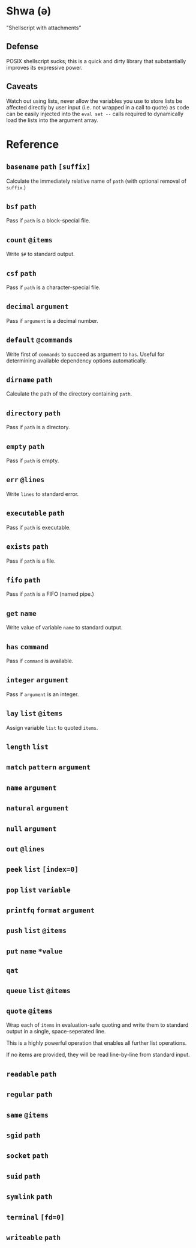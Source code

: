 # Shwa (ə)

"Shellscript with attachments"

## Defense

POSIX shellscript sucks; this is a quick and dirty library that substantially improves its expressive power.

## Caveats

Watch out using lists, never allow the variables you use to store lists be affected directly by user input (i.e. not wrapped in a call to quote) as code can be easily injected into the `eval set --` calls required to dynamically load the lists into the argument array.

# Reference

## `basename` `path` `[suffix]`

Calculate the immediately relative name of `path` (with optional removal of `suffix`.)

## `bsf` `path`

Pass if `path` is a block-special file.

## `count` `@items`

Write `$#` to standard output.

## `csf` `path`

Pass if `path` is a character-special file.

## `decimal` `argument`

Pass if `argument` is a decimal number.

## `default` `@commands`

Write first of `commands` to succeed as argument to `has`. Useful for determining available dependency options automatically.

## `dirname` `path`

Calculate the path of the directory containing `path`.

## `directory` `path`

Pass if `path` is a directory.

## `empty` `path`

Pass if `path` is empty.

## `err` `@lines`

Write `lines` to standard error.

## `executable` `path`

Pass if `path` is executable.

## `exists` `path`

Pass if `path` is a file.

## `fifo` `path`

Pass if `path` is a FIFO (named pipe.)

## `get` `name`

Write value of variable `name` to standard output.

## `has` `command`

Pass if `command` is available.

## `integer` `argument`

Pass if `argument` is an integer.

## `lay` `list` `@items`

Assign variable `list` to quoted `items`.

## `length` `list`

## `match` `pattern` `argument`

## `name` `argument`

## `natural` `argument`

## `null` `argument`

## `out` `@lines`

## `peek` `list` `[index=0]`

## `pop` `list` `variable`

## `printfq` `format` `argument`

## `push` `list` `@items`

## `put` `name` `*value`

## `qat`

## `queue` `list` `@items`

## `quote` `@items`

Wrap each of `items` in evaluation-safe quoting and write them to standard output in a single, space-seperated line.

This is a highly powerful operation that enables all further list operations.

If no items are provided, they will be read line-by-line from standard input.

## `readable` `path`

## `regular` `path`

## `same` `@items`

## `sgid` `path`

## `socket` `path`

## `suid` `path`

## `symlink` `path`

## `terminal` `[fd=0]`

## `writeable` `path`
